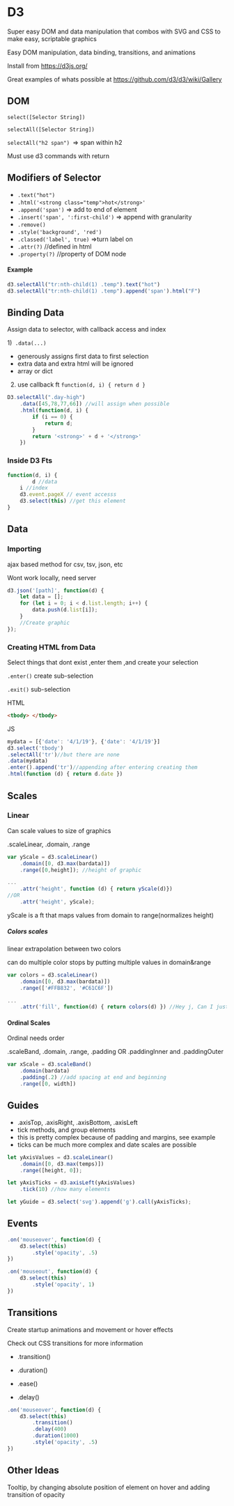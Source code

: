# D3

Super easy DOM and data manipulation that combos with SVG and CSS to make easy, scriptable graphics 

Easy DOM manipulation, data binding, transitions, and animations

Install from https://d3js.org/

Great examples of whats possible at https://github.com/d3/d3/wiki/Gallery

## DOM

`select([Selector String])`  

`selectAll([Selector String])` 

`selectAll("h2 span") `=> span within h2

Must use d3 commands with return 

## Modifiers of Selector

- `.text("hot")`
- `.html('<strong class="temp">hot</strong>'`
- `.append('span')` => add to end of element
- `.insert('span', ':first-child')` => append with granularity
- `.remove()`
- `.style('background', 'red')` 
- `.classed('label', true)` =>turn label on
- `.attr(?)` //defined in html
- `.property(?)` //property of DOM node 

#### Example

```js
d3.selectAll("tr:nth-child(1) .temp").text("hot")
d3.selectAll("tr:nth-child(1) .temp").append('span').html("F")
```

## Binding Data

Assign data to selector, with callback access and index 

1)` .data(...)` 

- generously assigns first data to first selection
- extra data and extra html will be ignored 
- array or dict 

2) use callback ft `function(d, i) { return d } `

```javascript
D3.selectAll(".day-high")
    .data([45,78,77,66]) //will assign when possible
    .html(function(d, i) {
        if (i == 0) {
			return d;
        } 
		return '<strong>' + d + '</strong>'
	})
```

### Inside D3 Fts

```js
function(d, i) {
        d //data
    i //index
    d3.event.pageX // event accesss
    d3.select(this) //get this element 
}
```

## Data

### Importing

ajax based method for csv, tsv, json, etc 

Wont work locally, need server

```js
d3.json('[path]', function(d) {
    let data = [];
    for (let i = 0; i < d.list.length; i++) {
		data.push(d.list[i]);
    }
    //Create graphic
});

```

### Creating HTML from Data

Select things that dont exist ,enter them ,and create your selection

`.enter()` create sub-selection

`.exit()` sub-selection

HTML

```html
<tbody> </tbody>
```

JS

```js
mydata = [{'date': '4/1/19'}, {'date': '4/1/19'}]
d3.select('tbody')
.selectAll('tr')//but there are none
.data(mydata)
.enter().append('tr')//appending after entering creating them
.html(function (d) { return d.date })
```

## Scales

### Linear

Can scale values to size of graphics

.scaleLinear, .domain, .range

```js
var yScale = d3.scaleLinear()
    .domain([0, d3.max(bardata)])
    .range([0,height]); //height of graphic

...
	.attr('height', function (d) { return yScale(d)})
//OR
	.attr('height', yScale);
```

yScale is a ft that maps values from domain to range(normalizes height)

##### Colors scales

linear extrapolation between two colors

can do multiple color stops by putting multiple values in domain&range

```js
var colors = d3.scaleLinear()
	.domain([0, d3.max(bardata)])
	.range(['#FFB832', '#C61C6F'])

...
    .attr('fill', function(d) { return colors(d) }) //Hey j, Can I just put colors here? 
```

#### Ordinal Scales

Ordinal needs order 

.scaleBand, .domain, .range, .padding OR .paddingInner and .paddingOuter

```js
var xScale = d3.scaleBand()
	.domain(bardata)
	.padding(.2) //add spacing at end and beginning
	.range([0, width])
```

## Guides

- .axisTop, .axisRight, .axisBottom, .axisLeft
- tick methods, and group elements
- this is pretty complex because of padding and margins, see example
- ticks can be much more complex and date scales are possible

```js
let yAxisValues = d3.scaleLinear()
	.domain([0, d3.max(temps)])
	.range([height, 0]);

let yAxisTicks = d3.axisLeft(yAxisValues)
	.tick(10) //how many elements

let yGuide = d3.select('svg').append('g').call(yAxisTicks);
```

## Events

```js
.on('mouseover', function(d) {
	d3.select(this)
		.style('opacity', .5)
})

.on('mouseout', function(d) {
	d3.select(this)
		.style('opacity', 1)
})
```

## Transitions

Create startup animations and movement or hover effects

Check out CSS transitions for more information

- .transition()

- .duration()
- .ease()

- .delay()

```js
.on('mouseover', function(d) {
	d3.select(this)
    	.transition()
    	.delay(400)
    	.duration(1000)
		.style('opacity', .5)
})
```

## Other Ideas

Tooltip, by changing absolute position of element on hover and adding transition of opacity

